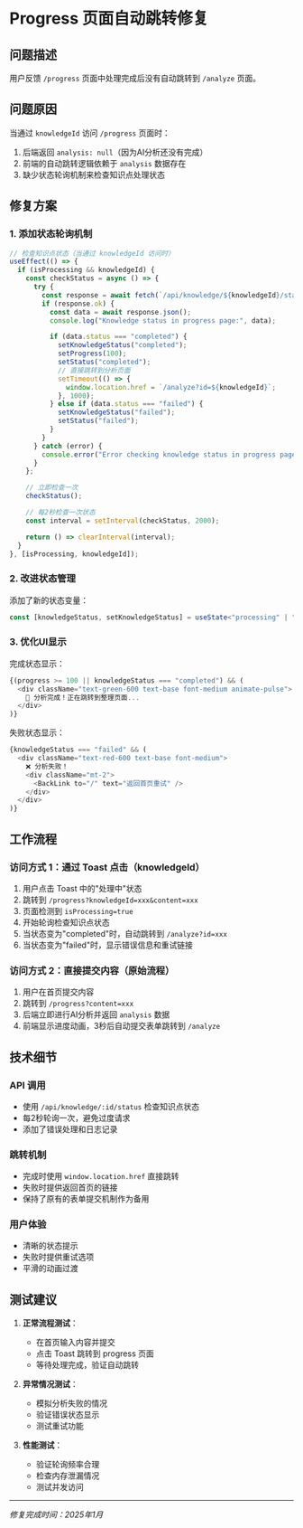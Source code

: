 # Progress 页面自动跳转修复

## 问题描述

用户反馈 `/progress` 页面中处理完成后没有自动跳转到 `/analyze` 页面。

## 问题原因

当通过 `knowledgeId` 访问 `/progress` 页面时：
1. 后端返回 `analysis: null`（因为AI分析还没有完成）
2. 前端的自动跳转逻辑依赖于 `analysis` 数据存在
3. 缺少状态轮询机制来检查知识点处理状态

## 修复方案

### 1. 添加状态轮询机制

```typescript
// 检查知识点状态（当通过 knowledgeId 访问时）
useEffect(() => {
  if (isProcessing && knowledgeId) {
    const checkStatus = async () => {
      try {
        const response = await fetch(`/api/knowledge/${knowledgeId}/status`);
        if (response.ok) {
          const data = await response.json();
          console.log("Knowledge status in progress page:", data);

          if (data.status === "completed") {
            setKnowledgeStatus("completed");
            setProgress(100);
            setStatus("completed");
            // 直接跳转到分析页面
            setTimeout(() => {
              window.location.href = `/analyze?id=${knowledgeId}`;
            }, 1000);
          } else if (data.status === "failed") {
            setKnowledgeStatus("failed");
            setStatus("failed");
          }
        }
      } catch (error) {
        console.error("Error checking knowledge status in progress page:", error);
      }
    };

    // 立即检查一次
    checkStatus();

    // 每2秒检查一次状态
    const interval = setInterval(checkStatus, 2000);

    return () => clearInterval(interval);
  }
}, [isProcessing, knowledgeId]);
```

### 2. 改进状态管理

添加了新的状态变量：
```typescript
const [knowledgeStatus, setKnowledgeStatus] = useState<"processing" | "completed" | "failed">(isProcessing ? "processing" : "processing");
```

### 3. 优化UI显示

完成状态显示：
```typescript
{(progress >= 100 || knowledgeStatus === "completed") && (
  <div className="text-green-600 text-base font-medium animate-pulse">
    🎉 分析完成！正在跳转到整理页面...
  </div>
)}
```

失败状态显示：
```typescript
{knowledgeStatus === "failed" && (
  <div className="text-red-600 text-base font-medium">
    ❌ 分析失败！
    <div className="mt-2">
      <BackLink to="/" text="返回首页重试" />
    </div>
  </div>
)}
```

## 工作流程

### 访问方式 1：通过 Toast 点击（knowledgeId）
1. 用户点击 Toast 中的"处理中"状态
2. 跳转到 `/progress?knowledgeId=xxx&content=xxx`
3. 页面检测到 `isProcessing=true`
4. 开始轮询检查知识点状态
5. 当状态变为"completed"时，自动跳转到 `/analyze?id=xxx`
6. 当状态变为"failed"时，显示错误信息和重试链接

### 访问方式 2：直接提交内容（原始流程）
1. 用户在首页提交内容
2. 跳转到 `/progress?content=xxx`
3. 后端立即进行AI分析并返回 `analysis` 数据
4. 前端显示进度动画，3秒后自动提交表单跳转到 `/analyze`

## 技术细节

### API 调用
- 使用 `/api/knowledge/:id/status` 检查知识点状态
- 每2秒轮询一次，避免过度请求
- 添加了错误处理和日志记录

### 跳转机制
- 完成时使用 `window.location.href` 直接跳转
- 失败时提供返回首页的链接
- 保持了原有的表单提交机制作为备用

### 用户体验
- 清晰的状态提示
- 失败时提供重试选项
- 平滑的动画过渡

## 测试建议

1. **正常流程测试**：
   - 在首页输入内容并提交
   - 点击 Toast 跳转到 progress 页面
   - 等待处理完成，验证自动跳转

2. **异常情况测试**：
   - 模拟分析失败的情况
   - 验证错误状态显示
   - 测试重试功能

3. **性能测试**：
   - 验证轮询频率合理
   - 检查内存泄漏情况
   - 测试并发访问

---

*修复完成时间：2025年1月*